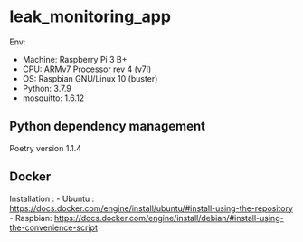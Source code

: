 # leak_monitoring_app
Env:
- Machine: Raspberry Pi 3 B+
- CPU: ARMv7 Processor rev 4 (v7l)
- OS: Raspbian GNU/Linux 10 (buster)
- Python: 3.7.9
- mosquitto: 1.6.12

## Python dependency management
Poetry version 1.1.4

## Docker
Installation : 
    - Ubuntu : https://docs.docker.com/engine/install/ubuntu/#install-using-the-repository
    - Raspbian: https://docs.docker.com/engine/install/debian/#install-using-the-convenience-script